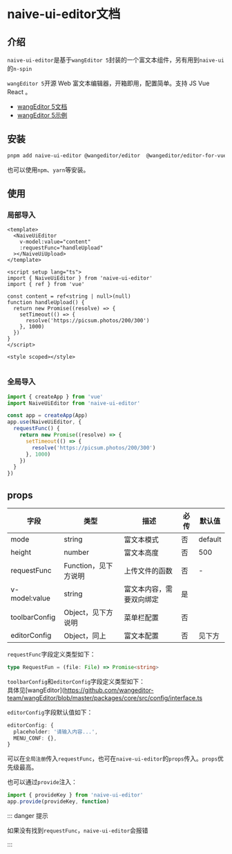 # naive-ui-editor文档

## 介绍

`naive-ui-editor`是基于`wangEditor 5`封装的一个富文本组件，另有用到`naive-ui`的`n-spin`

`wangEditor 5`开源 Web 富文本编辑器，开箱即用，配置简单。支持 JS Vue React 。

- [wangEditor 5文档](https://www.wangeditor.com/)
- [wangEditor 5示例](https://www.wangeditor.com/demo/)

## 安装

```bash
pnpm add naive-ui-editor @wangeditor/editor  @wangeditor/editor-for-vue

```

也可以使用`npm`、`yarn`等安装。

## 使用

### 局部导入

```vue{4-8,15}
<template>
  <NaiveUiEditor
    v-model:value="content"
    :requestFunc="handleUpload"
  ></NaiveUiUpload>
</template>

<script setup lang="ts">
import { NaiveUiEditor } from 'naive-ui-editor'
import { ref } from 'vue'

const content = ref<string | null>(null)
function handleUpload() {
  return new Promise((resolve) => {
    setTimeout(() => {
      resolve('https://picsum.photos/200/300')
    }, 1000)
  })
}
</script>

<style scoped></style>


```

### 全局导入

```ts
import { createApp } from 'vue'
import NaiveUiEditor from 'naive-ui-editor'

const app = createApp(App)
app.use(NaiveUiEditor, {
  requestFunc() {
    return new Promise((resolve) => {
      setTimeout(() => {
        resolve('https://picsum.photos/200/300')
      }, 1000)
    })
  }
})
```

## props

| 字段          | 类型                 | 描述                     | 必传 | 默认值  |
| ------------- | -------------------- | ------------------------ | ---- | ------- |
| mode          | string               | 富文本模式               | 否   | default |
| height        | number               | 富文本高度               | 否   | 500     |
| requestFunc   | Function，见下方说明 | 上传文件的函数           | 否   | -       |
| v-model:value | string               | 富文本内容，需要双向绑定 | 是   |         |
| toolbarConfig | Object，见下方说明   | 菜单栏配置               | 否   |         |
| editorConfig  | Object，同上         | 富文本配置               | 否   | 见下方  |

`requestFunc`字段定义类型如下：

```ts
type RequestFun = (file: File) => Promise<string>
```

`toolbarConfig`和`editorConfig`字段定义类型如下：<br/>
具体见[wangEditor](https://github.com/wangeditor-team/wangEditor/blob/master/packages/core/src/config/interface.ts

`editorConfig`字段默认值如下：

```ts
editorConfig: {
  placeholder: '请输入内容...',
  MENU_CONF: {},
}
```

可以在`全局注册`传入`requestFunc`，也可在`naive-ui-editor`的`props`传入。`props`优先级最高。

也可以通过`provide`注入：

```ts
import { provideKey } from 'naive-ui-editor'
app.provide(provideKey, function)
```

::: danger 提示

如果没有找到`requestFunc`，`naive-ui-editor`会报错

:::
